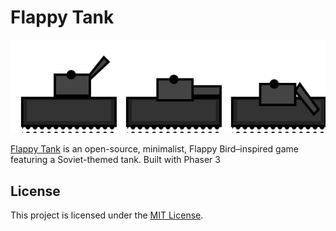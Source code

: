 # Flappy Tank

![Banner](https://github.com/sbl8/flappy-tank/blob/main/assets/tank.svg)

[Flappy Tank](https://sbl8.github.io/flappy-tank/) is an open-source, minimalist, Flappy Bird–inspired game featuring a Soviet-themed tank. Built with Phaser 3

## License

This project is licensed under the [MIT License](LICENSE).

